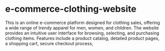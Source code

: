 # e-commerce-clothing-website
This is an online e-commerce platform designed for clothing sales, offering a wide range of trendy apparel for men, women, and children. The website provides an intuitive user interface for browsing, selecting, and purchasing clothing items. Features include a product catalog, detailed product pages, a shopping cart, secure checkout process,
